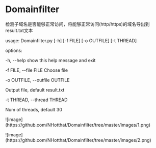 # Domainfilter
<p>检测子域名是否能够正常访问，将能够正常访问(http/https)的域名导出到result.txt文本</p>
<p>usage: Domainfilter.py [-h] [-f FILE] [-o OUTFILE] [-t THREAD]</p>

<p>options:</p>
<p>  -h, --help            show this help message and exit</p>
<p>  -f FILE, --file FILE  Choose file</p>
<p>  -o OUTFILE, --outfile OUTFILE</p>
<p>                        Output file, default result.txt</p>
<p>  -t THREAD, --thread THREAD</p>
<p>                        Num of threads, default 30</p>
<p>![image](https://github.com/NHotthat/Domainfilter/tree/master/images/1.png)</p>
<p>![image](https://github.com/NHotthat/Domainfilter/tree/master/images/2.png)</p>


